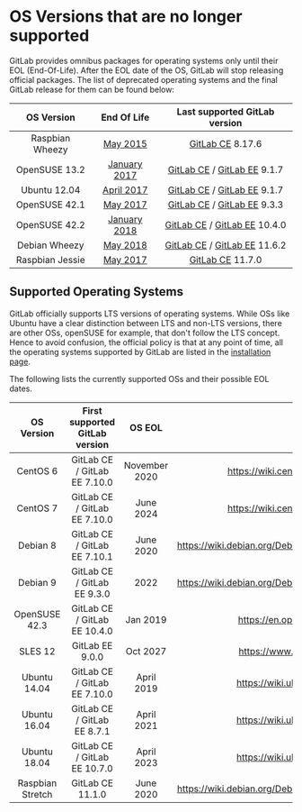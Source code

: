 # OS Versions that are no longer supported

GitLab provides omnibus packages for operating systems only until their
EOL (End-Of-Life). After the EOL date of the OS, GitLab will stop releasing
official packages. The list of deprecated operating systems and the final GitLab
release for them can be found below:

|OS Version|End Of Life|Last supported GitLab version|
|:---:|:---:|:---:|
|Raspbian Wheezy|[May 2015](https://downloads.raspberrypi.org/raspbian/images/raspbian-2015-05-07/)|[GitLab CE](https://packages.gitlab.com/gitlab/raspberry-pi2/packages/raspbian/wheezy/gitlab-ce_8.17.6-ce.0_armhf.deb) 8.17.6|
|OpenSUSE 13.2|[January 2017](https://en.opensuse.org/Lifetime#Discontinued_distributions)|[GitLab CE](https://packages.gitlab.com/gitlab/gitlab-ce/packages/opensuse/13.2/gitlab-ce-9.1.7-ce.0.sles13.x86_64.rpm) / [GitLab EE](https://packages.gitlab.com/gitlab/gitlab-ee/packages/opensuse/13.2/gitlab-ee-9.1.7-ee.0.sles13.x86_64.rpm) 9.1.7|
|Ubuntu 12.04|[April 2017](https://www.ubuntu.com/info/release-end-of-life)|[GitLab CE](https://packages.gitlab.com/gitlab/gitlab-ce/packages/ubuntu/precise/gitlab-ce_9.1.7-ce.0_amd64.deb) / [GitLab EE](https://packages.gitlab.com/gitlab/gitlab-ee/packages/ubuntu/precise/gitlab-ee_9.1.7-ee.0_amd64.deb) 9.1.7|
|OpenSUSE 42.1|[May 2017](https://en.opensuse.org/Lifetime#Discontinued_distributions)|[GitLab CE](https://packages.gitlab.com/gitlab/gitlab-ce/packages/opensuse/42.1/gitlab-ce-9.3.3-ce.0.sles42.x86_64.rpm) / [GitLab EE](https://packages.gitlab.com/gitlab/gitlab-ee/packages/opensuse/42.1/gitlab-ee-9.3.3-ee.0.sles42.x86_64.rpm) 9.3.3|
|OpenSUSE 42.2|[January 2018](https://en.opensuse.org/Lifetime#Discontinued_distributions)|[GitLab CE](https://packages.gitlab.com/gitlab/gitlab-ce/packages/opensuse/42.2/gitlab-ce-10.4.0-ce.0.sles42.x86_64.rpm) / [GitLab EE](https://packages.gitlab.com/gitlab/gitlab-ee/packages/opensuse/42.2/gitlab-ee-10.4.0-ee.0.sles42.x86_64.rpm) 10.4.0|
|Debian Wheezy|[May 2018](https://www.debian.org/News/2018/20180601)|[GitLab CE](https://packages.gitlab.com/gitlab/gitlab-ce/packages/debian/wheezy/gitlab-ce_11.6.2-ce.0_amd64.deb) / [GitLab EE](https://packages.gitlab.com/gitlab/gitlab-ee/packages/debian/wheezy/gitlab-ee_11.6.2-ee.0_amd64.deb) 11.6.2|
|Raspbian Jessie|[May 2017](https://downloads.raspberrypi.org/raspbian/images/raspbian-2017-07-05/)|[GitLab CE](https://packages.gitlab.com/gitlab/raspberry-pi2/packages/raspbian/jessie/gitlab-ce_11.7.0-ce.0_armhf.deb) 11.7.0|

## Supported Operating Systems

GitLab officially supports LTS versions of operating systems. While OSs like
Ubuntu have a clear distinction between LTS and non-LTS versions, there are
other OSs, openSUSE for example, that don't follow the LTS concept. Hence to
avoid confusion, the official policy is that at any point of time, all the
operating systems supported by GitLab are listed in the [installation
page](https://about.gitlab.com/installation).

The following lists the currently supported OSs and their possible EOL dates.

|OS Version|First supported GitLab version|OS EOL|Details|
|:---:|:---:|:---:|:---:|
|CentOS 6|GitLab CE / GitLab EE 7.10.0|November 2020|https://wiki.centos.org/About/Product|
|CentOS 7|GitLab CE / GitLab EE 7.10.0|June 2024|https://wiki.centos.org/About/Product|
|Debian 8|GitLab CE / GitLab EE 7.10.1|June 2020|https://wiki.debian.org/DebianReleases#Production_Releases|
|Debian 9|GitLab CE / GitLab EE 9.3.0|2022|https://wiki.debian.org/DebianReleases#Production_Releases|
|OpenSUSE 42.3|GitLab CE / GitLab EE 10.4.0|Jan 2019|https://en.opensuse.org/Lifetime|
|SLES 12|GitLab EE 9.0.0|Oct 2027|https://www.suse.com/lifecycle/|
|Ubuntu 14.04|GitLab CE / GitLab EE 7.10.0|April 2019|https://wiki.ubuntu.com/Releases|
|Ubuntu 16.04|GitLab CE / GitLab EE 8.7.1|April 2021|https://wiki.ubuntu.com/Releases|
|Ubuntu 18.04|GitLab CE / GitLab EE 10.7.0|April 2023|https://wiki.ubuntu.com/Releases|
|Raspbian Stretch|GitLab CE 11.1.0|June 2020|https://wiki.debian.org/DebianReleases#Production_Releases|
